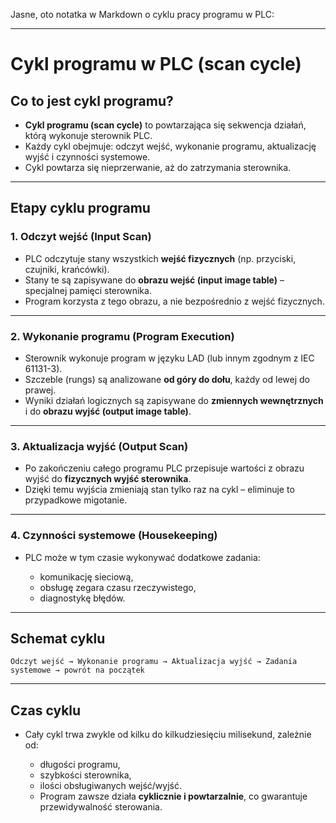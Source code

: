 Jasne, oto notatka w Markdown o cyklu pracy programu w PLC:

---

# Cykl programu w PLC (scan cycle)

## Co to jest cykl programu?

* **Cykl programu (scan cycle)** to powtarzająca się sekwencja działań, którą wykonuje sterownik PLC.
* Każdy cykl obejmuje: odczyt wejść, wykonanie programu, aktualizację wyjść i czynności systemowe.
* Cykl powtarza się nieprzerwanie, aż do zatrzymania sterownika.

---

## Etapy cyklu programu

### 1. Odczyt wejść (Input Scan)

* PLC odczytuje stany wszystkich **wejść fizycznych** (np. przyciski, czujniki, krańcówki).
* Stany te są zapisywane do **obrazu wejść (input image table)** – specjalnej pamięci sterownika.
* Program korzysta z tego obrazu, a nie bezpośrednio z wejść fizycznych.

---

### 2. Wykonanie programu (Program Execution)

* Sterownik wykonuje program w języku LAD (lub innym zgodnym z IEC 61131-3).
* Szczeble (rungs) są analizowane **od góry do dołu**, każdy od lewej do prawej.
* Wyniki działań logicznych są zapisywane do **zmiennych wewnętrznych** i do **obrazu wyjść (output image table)**.

---

### 3. Aktualizacja wyjść (Output Scan)

* Po zakończeniu całego programu PLC przepisuje wartości z obrazu wyjść do **fizycznych wyjść sterownika**.
* Dzięki temu wyjścia zmieniają stan tylko raz na cykl – eliminuje to przypadkowe migotanie.

---

### 4. Czynności systemowe (Housekeeping)

* PLC może w tym czasie wykonywać dodatkowe zadania:

  * komunikację sieciową,
  * obsługę zegara czasu rzeczywistego,
  * diagnostykę błędów.

---

## Schemat cyklu

```
Odczyt wejść → Wykonanie programu → Aktualizacja wyjść → Zadania systemowe → powrót na początek
```

---

## Czas cyklu

* Cały cykl trwa zwykle od kilku do kilkudziesięciu milisekund, zależnie od:

  * długości programu,
  * szybkości sterownika,
  * ilości obsługiwanych wejść/wyjść.
  * Program zawsze działa **cyklicznie i powtarzalnie**, co gwarantuje przewidywalność sterowania.
